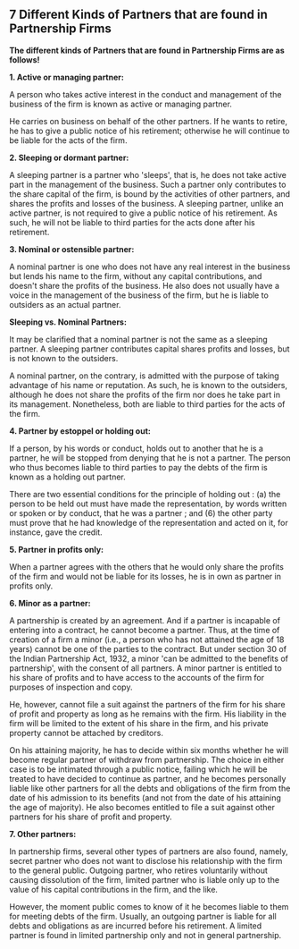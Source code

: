 ## 7 Different Kinds of Partners that are found in Partnership Firms

**The different kinds of Partners that are found in Partnership Firms are as follows!**

**1. Active or managing partner:**

A person who takes active interest in the conduct and management of the business of the firm is known as active or managing partner.

He carries on business on behalf of the other partners. If he wants to retire, he has to give a public notice of his retirement; otherwise he will continue to be liable for the acts of the firm.

**2. Sleeping or dormant partner:**

A sleeping partner is a partner who &#39;sleeps&#39;, that is, he does not take active part in the management of the business. Such a partner only contributes to the share capital of the firm, is bound by the activities of other partners, and shares the profits and losses of the business. A sleeping partner, unlike an active partner, is not required to give a public notice of his retirement. As such, he will not be liable to third parties for the acts done after his retirement.

**3. Nominal or ostensible partner:**

A nominal partner is one who does not have any real interest in the business but lends his name to the firm, without any capital contributions, and doesn&#39;t share the profits of the business. He also does not usually have a voice in the management of the business of the firm, but he is liable to outsiders as an actual partner.

**Sleeping vs. Nominal Partners:**

It may be clarified that a nominal partner is not the same as a sleeping partner. A sleeping partner contributes capital shares profits and losses, but is not known to the outsiders.

A nominal partner, on the contrary, is admitted with the purpose of taking advantage of his name or reputation. As such, he is known to the outsiders, although he does not share the profits of the firm nor does he take part in its management. Nonetheless, both are liable to third parties for the acts of the firm.

**4. Partner by estoppel or holding out:**

If a person, by his words or conduct, holds out to another that he is a partner, he will be stopped from denying that he is not a partner. The person who thus becomes liable to third parties to pay the debts of the firm is known as a holding out partner.

There are two essential conditions for the principle of holding out : (a) the person to be held out must have made the representation, by words written or spoken or by conduct, that he was a partner ; and (6) the other party must prove that he had knowledge of the representation and acted on it, for instance, gave the credit.

**5. Partner in profits only:**

When a partner agrees with the others that he would only share the profits of the firm and would not be liable for its losses, he is in own as partner in profits only.

**6. Minor as a partner:**

A partnership is created by an agreement. And if a partner is incapable of entering into a contract, he cannot become a partner. Thus, at the time of creation of a firm a minor (i.e., a person who has not attained the age of 18 years) cannot be one of the parties to the contract. But under section 30 of the Indian Partnership Act, 1932, a minor &#39;can be admitted to the benefits of partnership&#39;, with the consent of all partners. A minor partner is entitled to his share of profits and to have access to the accounts of the firm for purposes of inspection and copy.

He, however, cannot file a suit against the partners of the firm for his share of profit and property as long as he remains with the firm. His liability in the firm will be limited to the extent of his share in the firm, and his private property cannot be attached by creditors.

On his attaining majority, he has to decide within six months whether he will become regular partner of withdraw from partnership. The choice in either case is to be intimated through a public notice, failing which he will be treated to have decided to continue as partner, and he becomes personally liable like other partners for all the debts and obligations of the firm from the date of his admission to its benefits (and not from the date of his attaining the age of majority). He also becomes entitled to file a suit against other partners for his share of profit and property.

**7. Other partners:**

In partnership firms, several other types of partners are also found, namely, secret partner who does not want to disclose his relationship with the firm to the general public. Outgoing partner, who retires voluntarily without causing dissolution of the firm, limited partner who is liable only up to the value of his capital contributions in the firm, and the like.

However, the moment public comes to know of it he becomes liable to them for meeting debts of the firm. Usually, an outgoing partner is liable for all debts and obligations as are incurred before his retirement. A limited partner is found in limited partnership only and not in general partnership.

